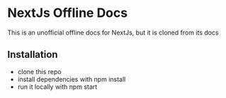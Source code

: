 # NextJs Offline Docs

This is an unofficial offline docs for NextJs, but it is cloned from its docs


## Installation
- clone this repo
- install dependencies with npm install
- run it locally with npm start